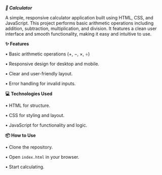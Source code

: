***🔢 Calculator***

A simple, responsive calculator application built using HTML, CSS, and JavaScript. This project performs basic arithmetic operations including addition, subtraction, multiplication, and division. It features a clean user interface and smooth functionality, making it easy and intuitive to use.

**✨ Features**

• Basic arithmetic operations (+, −, ×, ÷)

• Responsive design for desktop and mobile.

• Clear and user-friendly layout.

• Error handling for invalid inputs.

**💻 Technologies Used**

• HTML for structure.

• CSS for styling and layout.

• JavaScript for functionality and logic.

**📦 How to Use**

• Clone the repository.

• Open ```index.html``` in your browser.

• Start calculating.
